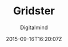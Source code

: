 ---
title: "Gridster"
github: https://github.com/DigitalMindCH/gridster-jekyll-theme
demo: http://digitalmind.ch/themes/gridster-jekyll-theme/demo/
author: Digitalmind

ssg:
  - Jekyll
cms:
  - No Cms
date: 2015-09-16T16:20:07Z
github_branch: master
description: "a jekyll theme in material design"
stale: true
---